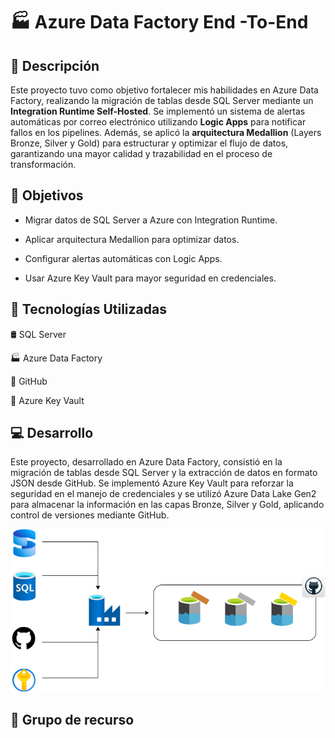 # 🏭 Azure Data Factory End -To-End

## 📌 Descripción
Este proyecto tuvo como objetivo fortalecer mis habilidades en Azure Data Factory, realizando la migración de tablas desde SQL Server mediante un **Integration Runtime Self-Hosted**.
Se implementó un sistema de alertas automáticas por correo electrónico utilizando **Logic Apps** para notificar fallos en los pipelines.
Además, se aplicó la **arquitectura Medallion** (Layers Bronze, Silver y Gold) para estructurar y optimizar el flujo de datos, garantizando una mayor calidad y trazabilidad en el proceso de transformación.

## 🎯 Objetivos

- Migrar datos de SQL Server a Azure con Integration Runtime.

- Aplicar arquitectura Medallion para optimizar datos.

- Configurar alertas automáticas con Logic Apps.

- Usar Azure Key Vault para mayor seguridad en credenciales.

## 🚀 Tecnologías Utilizadas
🛢  SQL Server

🏭 Azure Data Factory

🐙 GitHub

🔑 Azure Key Vault

## 💻 Desarrollo
Este proyecto, desarrollado en Azure Data Factory, consistió en la migración de tablas desde SQL Server y la extracción de datos en formato JSON desde GitHub.
Se implementó Azure Key Vault para reforzar la seguridad en el manejo de credenciales y se utilizó Azure Data Lake Gen2 para almacenar la información en las capas Bronze, Silver y Gold, aplicando control de versiones mediante GitHub.

<p align="center">
  <img src="../image/arquitecturadraw.png" alt="Diagrama de Arquitectura">
</p>

## 📒 Grupo de recurso
